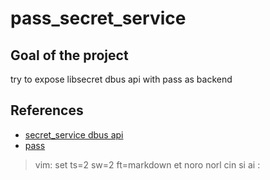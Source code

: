# pass_secret_service

## Goal of the project

try to expose libsecret dbus api with pass as backend

## References

* [secret_service dbus api](https://specifications.freedesktop.org/secret-service/)
* [pass](https://www.passwordstore.org/)

>  vim: set ts=2 sw=2 ft=markdown et noro norl cin si ai :
